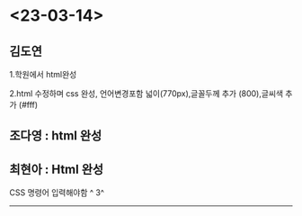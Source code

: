 <h1><23-03-14></h1>
<h2>김도연</h2>
<p>1.학원에서 html완성</p>
<p>2.html 수정하며 css 완성, 언어변경포함 넓이(770px),글꼴두께 추가 (800),글씨색 추가 (#fff)</p>
<h2>조다영 : html 완성</h2>
<p></p>
<h2>최현아 : Html 완성 </h2>
<p>CSS 명령어 입력해야함 ^ 3^</p>
<hr>
